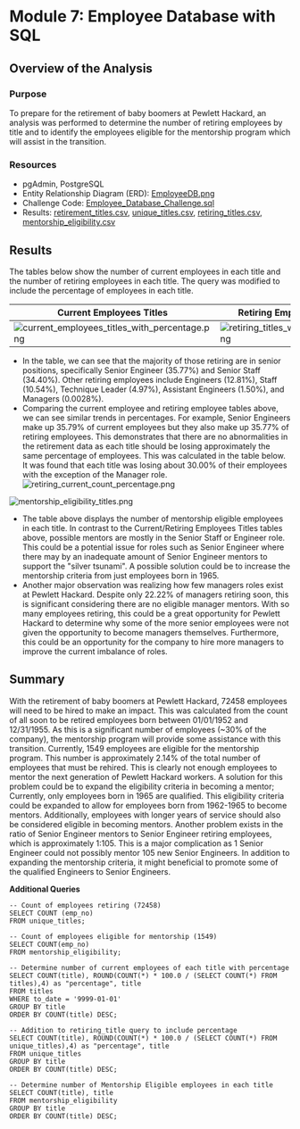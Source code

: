 # Module 7: Employee Database with SQL

## Overview of the Analysis

### Purpose
To prepare for the retirement of baby boomers at Pewlett Hackard, an analysis was performed to determine the number of retiring employees by title and to identify the employees eligible for the mentorship program which will assist in the transition. 

### Resources
* pgAdmin, PostgreSQL
* Entity Relationship Diagram (ERD): [EmployeeDB.png](https://github.com/daniel-sh-au/UofT_DataBC_Module07_Pewlett-Hackard-Analysis/blob/main/Queries/EmployeeDB.png)
* Challenge Code: [Employee_Database_Challenge.sql](https://github.com/daniel-sh-au/UofT_DataBC_Module07_Pewlett-Hackard-Analysis/blob/main/Queries/Employee_Database_Challenge.sql)
* Results: [retirement_titles.csv](https://github.com/daniel-sh-au/UofT_DataBC_Module07_Pewlett-Hackard-Analysis/blob/main/Data/retirement_titles.csv), [unique_titles.csv](https://github.com/daniel-sh-au/UofT_DataBC_Module07_Pewlett-Hackard-Analysis/blob/main/Data/unique_titles.csv), [retiring_titles.csv](https://github.com/daniel-sh-au/UofT_DataBC_Module07_Pewlett-Hackard-Analysis/blob/main/Data/retiring_titles.csv), [mentorship_eligibility.csv](https://github.com/daniel-sh-au/UofT_DataBC_Module07_Pewlett-Hackard-Analysis/blob/main/Data/mentorship_eligibility.csv)

## Results
The tables below show the number of current employees in each title and the number of retiring employees in each title. The query was modified to include the percentage of employees in each title. 

| Current Employees Titles | Retiring Employees Titles|
| ------------------------ | ------------------------ |
| ![current_employees_titles_with_percentage.png](https://github.com/daniel-sh-au/UofT_DataBC_Module07_Pewlett-Hackard-Analysis/blob/main/Resources/current_employees_titles_with_percentage.PNG) | ![retiring_titles_with_percentage.png](https://github.com/daniel-sh-au/UofT_DataBC_Module07_Pewlett-Hackard-Analysis/blob/main/Resources/retiring_titles_with_percentage.png)

* In the table, we can see that the majority of those retiring are in senior positions, specifically Senior Engineer (35.77%) and Senior Staff (34.40%). Other retiring employees include Engineers (12.81%), Staff (10.54%), Technique Leader (4.97%), Assistant Engineers (1.50%), and Managers (0.0028%). 
* Comparing the current employee and retiring employee tables above, we can see similar trends in percentages. For example, Senior Engineers make up 35.79% of current employees but they also make up 35.77% of retiring employees. This demonstrates that there are no abnormalities in the retirement data as each title should be losing approximately the same percentage of employees. This was calculated in the table below. It was found that each title was losing about 30.00% of their employees with the exception of the Manager role. 
  ![retiring_current_count_percentage.png](https://github.com/daniel-sh-au/UofT_DataBC_Module07_Pewlett-Hackard-Analysis/blob/main/Resources/retiring_current_count_percentage.PNG)

![mentorship_eligibility_titles.png](https://github.com/daniel-sh-au/UofT_DataBC_Module07_Pewlett-Hackard-Analysis/blob/main/Resources/mentorship_eligibility_titles.png)
* The table above displays the number of mentorship eligible employees in each title. In contrast to the Current/Retiring Employees Titles tables above, possible mentors are mostly in the Senior Staff or Engineer role. This could be a potential issue for roles such as Senior Engineer where there may by an inadequate amount of Senior Engineer mentors to support the "silver tsunami". A possible solution could be to increase the mentorship criteria from just employees born in 1965. 
* Another major observation was realizing how few managers roles exist at Pewlett Hackard. Despite only 22.22% of managers retiring soon, this is significant considering there are no eligible manager mentors. With so many employees retiring, this could be a great opportunity for Pewlett Hackard to determine why some of the more senior employees were not given the opportunity to become managers themselves. Furthermore, this could be an opportunity for the company to hire more managers to improve the current imbalance of roles. 

## Summary
With the retirement of baby boomers at Pewlett Hackard, 72458 employees will need to be hired to make an impact. This was calculated from the count of all soon to be retired employees born between 01/01/1952 and 12/31/1955. As this is a significant number of employees (~30% of the company), the mentorship program will provide some assistance with this transition. Currently, 1549 employees are eligible for the mentorship program. This number is approximately 2.14% of the total number of employees that must be rehired. This is clearly not enough employees to mentor the next generation of Pewlett Hackard workers. A solution for this problem could be to expand the eligibility criteria in becoming a mentor; Currently, only employees born in 1965 are qualified. This eligibility criteria could be expanded to allow for employees born from 1962-1965 to become mentors. Additionally, employees with longer years of service should also be considered eligible in becoming mentors. Another problem exists in the ratio of Senior Engineer mentors to Senior Engineer retiring employees, which is approximately 1:105. This is a major complication as 1 Senior Engineer could not possibly mentor 105 new Senior Engineers. In addition to expanding the mentorship criteria, it might beneficial to promote some of the qualified Engineers to Senior Engineers. 

**Additional Queries**
```
-- Count of employees retiring (72458)
SELECT COUNT (emp_no) 
FROM unique_titles;

-- Count of employees eligible for mentorship (1549)
SELECT COUNT(emp_no) 
FROM mentorship_eligibility;

-- Determine number of current employees of each title with percentage
SELECT COUNT(title), ROUND(COUNT(*) * 100.0 / (SELECT COUNT(*) FROM titles),4) as "percentage", title
FROM titles
WHERE to_date = '9999-01-01'
GROUP BY title
ORDER BY COUNT(title) DESC;

-- Addition to retiring_title query to include percentage
SELECT COUNT(title), ROUND(COUNT(*) * 100.0 / (SELECT COUNT(*) FROM unique_titles),4) as "percentage", title
FROM unique_titles
GROUP BY title
ORDER BY COUNT(title) DESC;

-- Determine number of Mentorship Eligible employees in each title
SELECT COUNT(title), title
FROM mentorship_eligibility
GROUP BY title
ORDER BY COUNT(title) DESC;
```
